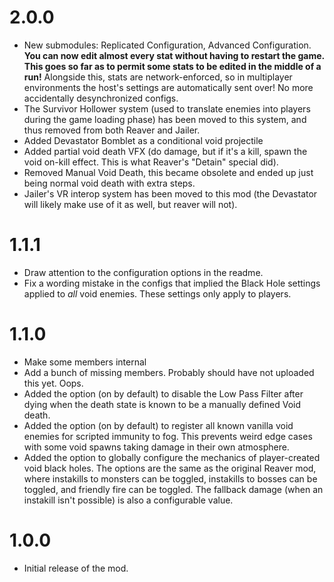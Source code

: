 # 2.0.0
* New submodules: Replicated Configuration, Advanced Configuration. **You can now edit almost every stat without having to restart the game. This goes so far as to permit some stats to be edited in the middle of a run!** Alongside this, stats are network-enforced, so in multiplayer environments the host's settings are automatically sent over! No more accidentally desynchronized configs.
* The Survivor Hollower system (used to translate enemies into players during the game loading phase) has been moved to this system, and thus removed from both Reaver and Jailer.
* Added Devastator Bomblet as a conditional void projectile
* Added partial void death VFX (do damage, but if it's a kill, spawn the void on-kill effect. This is what Reaver's "Detain" special did).
* Removed Manual Void Death, this became obsolete and ended up just being normal void death with extra steps.
* Jailer's VR interop system has been moved to this mod (the Devastator will likely make use of it as well, but reaver will not).

# 1.1.1
* Draw attention to the configuration options in the readme.
* Fix a wording mistake in the configs that implied the Black Hole settings applied to *all* void enemies. These settings only apply to players.

# 1.1.0
* Make some members internal
* Add a bunch of missing members. Probably should have not uploaded this yet. Oops.
* Added the option (on by default) to disable the Low Pass Filter after dying when the death state is known to be a manually defined Void death.
* Added the option (on by default) to register all known vanilla void enemies for scripted immunity to fog. This prevents weird edge cases with some void spawns taking damage in their own atmosphere.
* Added the option to globally configure the mechanics of player-created void black holes. The options are the same as the original Reaver mod, where instakills to monsters can be toggled, instakills to bosses can be toggled, and friendly fire can be toggled. The fallback damage (when an instakill isn't possible) is also a configurable value.

# 1.0.0
* Initial release of the mod.